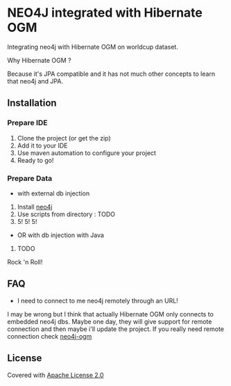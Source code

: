NEO4J integrated with Hibernate OGM
===============

Integrating neo4j with Hibernate OGM on worldcup dataset.

Why Hibernate OGM ?

Because it's JPA compatible and it has not much other concepts to learn that neo4j and JPA.

## Installation

### Prepare IDE

1. Clone the project (or get the zip)
2. Add it to your IDE
3. Use maven automation to configure your project
4. Ready to go!

### Prepare Data
* with external db injection

1. Install [neo4j](http://neo4j.com/download/)
2. Use scripts from directory : TODO
3. 5! 5! 5!

* OR with db injection with Java

1. TODO
 
Rock 'n Roll!

## FAQ
* I need to connect to me neo4j remotely through an URL!

I may be wrong but I think that actually Hibernate OGM only connects to embedded neo4j dbs. Maybe one day, they will give support for remote connection and then maybe i'll update the project.
If you really need remote connection check [neo4j-ogm](https://github.com/neo4j/neo4j-ogm)

## License

Covered with [Apache License 2.0](http://www.apache.org/licenses/LICENSE-2.0)